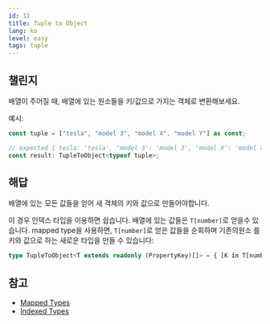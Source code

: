 ```yaml
---
id: 11
title: Tuple to Object
lang: ko
level: easy
tags: tuple
---
```


## 챌린지

배열이 주어질 때, 배열에 있는 원소들을 키/값으로 가지는 객체로 변환해보세요.

예시:

```ts
const tuple = ["tesla", "model 3", "model X", "model Y"] as const;

// expected { tesla: 'tesla', 'model 3': 'model 3', 'model X': 'model X', 'model Y': 'model Y'}
const result: TupleToObject<typeof tuple>;
```

## 해답

배열에 있는 모든 값들을 얻어 새 객체의 키와 값으로 만들어야합니다.

이 경우 인덱스 타입을 이용하면 쉽습니다. 배열에 있는 값들은 `T[number]`로 얻을수
있습니다. mapped type을 사용하면, `T[number]`로 얻은 값들을 순회하며 기존의원소
를 키와 값으로 하는 새로운 타입을 만들 수 있습니다:

```ts
type TupleToObject<T extends readonly (PropertyKey)[]> = { [K in T[number]]: K };
```

## 참고

- [Mapped Types](https://www.typescriptlang.org/docs/handbook/2/mapped-types.html)
- [Indexed Types](https://www.typescriptlang.org/docs/handbook/2/indexed-access-types.html)
